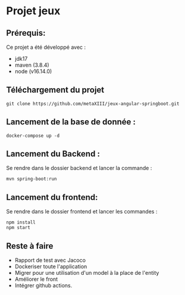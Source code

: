 # Projet jeux

## Prérequis:

Ce projet a été développé avec :
- jdk17 
- maven (3.8.4)
- node (v16.14.0)

## Téléchargement du projet

```
git clone https://github.com/metaXIII/jeux-angular-springboot.git
```

## Lancement de la base de donnée : 
```
docker-compose up -d
```

## Lancement du Backend : 

Se rendre dans le dossier backend et lancer la commande :
```
mvn spring-boot:run
```

## Lancement du frontend: 

Se rendre dans le dossier frontend et lancer les commandes :
```
npm install
npm start
```

## Reste à faire 
- Rapport de test avec Jacoco
- Dockeriser toute l'application
- Migrer pour une utilisation d'un model à la place de l'entity
- Améliorer le front
- Intégrer github actions.